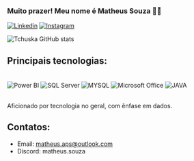 
### Muito prazer! Meu nome é Matheus Souza 🖐🏽

[![Linkedin](https://img.shields.io/badge/LinkedIn-0077B5?style=for-the-badge&logo=linkedin&logoColor=white)](https://www.linkedin.com/in/matheus-alexandre-souza/)
[![Instagram](https://img.shields.io/badge/Instagram-E4405F?style=for-the-badge&logo=instagram&logoColor=white)](https://www.instagram.com/theus.png)

![Tchuska GitHub stats](https://github-readme-stats.vercel.app/api?username=tchuska&show_icons=true&theme=dark)

## Principais tecnologias:
<div style="display: inline_block"><br/>
<img align="center" alt="Power BI"src="https://img.shields.io/badge/power_bi-F2C811?style=for-the-badge&logo=powerbi&logoColor=black">
<img align="center" alt="SQL Server"src="https://img.shields.io/badge/Microsoft_SQL_Server-CC2927?style=for-the-badge&logo=microsoft-sql-server&logoColor=white">
<img align="center" alt="MYSQL"src="https://img.shields.io/badge/MySQL-00000F?style=for-the-badge&logo=mysql&logoColor=white">
<img align="center" alt="Microsoft Office"src="https://img.shields.io/badge/Microsoft_Office-D83B01?style=for-the-badge&logo=microsoft-office&logoColor=white">
<img align="center" alt="JAVA"src="https://img.shields.io/badge/Java-ED8B00?style=for-the-badge&logo=openjdk&logoColor=white">
</div><br/>

Aficionado por tecnologia no geral, com ênfase em dados.

## Contatos:
- Email: matheus.aps@outlook.com
- Discord: matheus.souza
